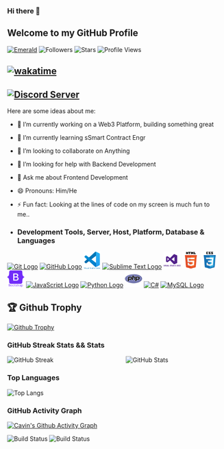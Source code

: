 ### Hi there 👋
## Welcome to my GitHub Profile

[![Emerald](https://img.shields.io/badge/Royale-<COLOR>.svg)](https://shields.io/)
![Followers](https://img.shields.io/github/followers/Kemerald25?label=Follow&style=social&style=plastic)
![Stars](https://img.shields.io/github/stars/Kemerald25?affiliations=OWNER%2CCOLLABORATOR&style=social&style=plastic&color=gold)
![Profile Views](https://komarev.com/ghpvc/?username=Kemerald25&color=green&style=plastic)
## [![wakatime](https://wakatime.com/badge/user/0a629113-4a07-4f00-baa2-ec03ce250a02.svg?style=plastic)](https://wakatime.com/@0a629113-4a07-4f00-baa2-ec03ce250a02)
## [![Discord Server](https://img.shields.io/discord/950481728068263976?color=blueviolet&logo=Discord&style=plastic)](https://discord.gg/GnrKuFSaUC)


Here are some ideas about me:

- 🔭 I’m currently working on a Web3 Platform, building something great
- 🌱 I’m currently learning sSmart Contract Engr
- 👯 I’m looking to collaborate on Anything
- 🤔 I’m looking for help with Backend Development
- 💬 Ask me about Frontend Development
- 😄 Pronouns: Him/He
- ⚡ Fun fact: Looking at the lines of code on my screen is much fun to me..

- ### Development Tools, Server, Host, Platform, Database & Languages

<a href="https://git-scm.com/" target="_blank"><img src="https://www.vectorlogo.zone/logos/git-scm/git-scm-icon.svg" alt="Git Logo" width="40" height="40"></a>
</a><a href="https://github.com" target="_blank"><img src="https://techstack-generator.vercel.app/github-icon.svg" alt="GitHub Logo" width="50" height="50"></a>
<a href="https://code.visualstudio.com/" target="_blank"><img src="https://raw.githubusercontent.com/devicons/devicon/master/icons/vscode/vscode-original-wordmark.svg" alt="Visual Studio Code Logo" width="40" height="40"></a>
<a href="https://www.sublimetext.com/" target="_blank"><img src="https://www.sublimetext.com/images/icon.png" alt="Sublime Text Logo" width="40" height="40"></a>
<a href="https://visualstudio.microsoft.com/" target="_blank"><img src="https://raw.githubusercontent.com/devicons/devicon/master/icons/visualstudio/visualstudio-plain-wordmark.svg" alt="Visual Studio Logo" width="40" height="40"></a>
<a href="https://www.w3.org/html/" target="_blank"><img src="https://raw.githubusercontent.com/devicons/devicon/master/icons/html5/html5-original-wordmark.svg" alt="HTML5 Logo" width="40" height="40"></a>
<a href="https://www.w3schools.com/css/" target="_blank"><img src="https://raw.githubusercontent.com/devicons/devicon/master/icons/css3/css3-original-wordmark.svg" alt="CSS3 Logo" width="40" height="40"></a>
<a href="https://getbootstrap.com" target="_blank"><img src="https://raw.githubusercontent.com/devicons/devicon/master/icons/bootstrap/bootstrap-plain-wordmark.svg" alt="Bootstrap Logo" width="40" height="40"></a>
<a href="https://developer.mozilla.org/en-US/docs/Web/JavaScript" target="_blank"><img src="https://techstack-generator.vercel.app/js-icon.svg" alt="JavaScript Logo" width="50" height="50"></a>
<a href="https://www.python.org/" target="_blank"><img src="https://techstack-generator.vercel.app/python-icon.svg" alt="Python Logo" width="40" height="40"></a>
<a href="https://www.php.net/" target="_blank"><img src="https://raw.githubusercontent.com/devicons/devicon/master/icons/php/php-original.svg" alt="PHP Logo" width="40" height="40"></a>
<a href="https://learn.microsoft.com/en-us/dotnet/csharp/" target="_blank" rel="noreferrer"> <img src="https://techstack-generator.vercel.app/csharp-icon.svg" alt="C#" width="40" height="40"/></a>
<a href="https://www.mysql.com/" target="_blank"><img src="https://techstack-generator.vercel.app/mysql-icon.svg" alt="MySQL Logo" width="40" height="40"></a>

## 🏆 Github Trophy
  
<a href="https://Kemerald25.github.io">
<img alt="Github Trophy" src="https://github-profile-trophy.vercel.app/?username=Kemerald25&theme=gruvbox">
</a>


### GitHub Streak Stats && Stats

<p style="display: flex; justify-content: space-between;" float="left">
  <img src="https://github-readme-streak-stats.herokuapp.com/?user=Kemerald25&theme=outrun" alt="GitHub Streak" style="width: 48%; height: auto;">
  <img src="https://github-readme-stats.vercel.app/api?username=Kemerald25&show_icons=true&theme=algolia" alt="GitHub Stats" style="width: 45%; height: auto;">
</p>


### Top Languages

<p style="display: flex; justify-content: space-between;" float="left">
  <img src="https://github-readme-stats.vercel.app/api/top-langs/?username=Kemerald25&theme=yeblu&limit=15&layout=compact" alt="Top Langs" style="width: 32%; height: auto;"/>
<!--   <img src="https://github-readme-stats.vercel.app/api/wakatime?username=Kemerald25&hide_border=true&layout=compact&hide_title=false&langs_count=15&range=all_time&theme=blue-green" alt="Wakatime Stats" style="width: 45%; height: auto;"/> -->


  ### GitHub Activity Graph

[![Cavin's Github Activity Graph](https://github-readme-activity-graph.vercel.app/graph?username=Kemerald25&bg_color=c8d4ff&color=0a0a9e&line=134e9e&point=003b40&area=true&hide_border=true)](https://github.com/Kemerald25/github-readme-activity-graph)

![Build Status](https://github.com/users/kemerald25/achievements/pull-shark)
![Build Status](https://github.com/users/kemerald25/achievements/yolo)
